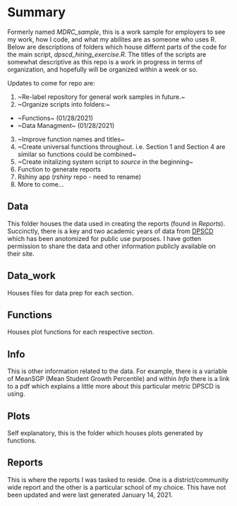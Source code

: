# Summary
Formerly named *MDRC_sample*, this is a work sample for employers to see my work, how I code, and what my abilites are as someone who uses R. Below are descriptions of folders which house differnt parts of the code for the main script, *dpscd_hiring_exercise.R*. 
The titles of the scripts are somewhat descriptive as this repo is a work in progress in terms of organization, and hopefully will be organized within a week or so. 

Updates to come for repo are:

1. ~Re-label repository for general work samples in future.~
2. ~Organize scripts into folders:~
  * ~Functions~ (01/28/2021)
  * ~Data Managment~ (01/28/2021)
3. ~Improve function names and titles~
4. ~Create universal functions throughout. i.e. Section 1 and Section 4 are similar so functions could be combined~
5. ~Create initalizing system script to *source* in the beginning~
6. Function to generate reports
8. Rshiny app (*rshiny* repo - need to rename)
7. More to come...

## Data
This folder houses the data used in creating the reports (found in *Reports*). Succinctly, there is a key and two academic years of data from [DPSCD](https://www.detroitk12.org/) which has been anotomized for public use purposes. I have gotten permission to share the data and other information publicly available on their site.

## Data_work
Houses files for data prep for each section.

## Functions
Houses plot functions for each respective section.

## Info
This is other information related to the data. For example, there is a variable of MeanSGP (Mean Student Growth Percentile) and within *Info* there is a link to a pdf which explains a little more about this particular metric DPSCD is using.

## Plots
Self explanatory, this is the folder which houses plots generated by functions.

## Reports
This is where the reports I was tasked to reside. One is a district/community wide report and the other is a particular school of my choice. This have not been updated and were last generated January 14, 2021.

